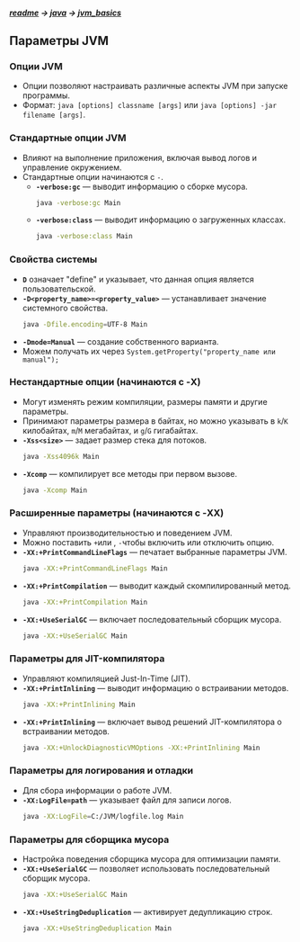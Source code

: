 ##### [readme](/README.md) → [java](../../java.md) → [jvm_basics](jvm_basics.md)

## Параметры JVM

### **Опции JVM**

- Опции позволяют настраивать различные аспекты JVM при запуске программы.
- Формат: `java [options] classname [args]` или `java [options] -jar filename [args]`.

### **Стандартные опции JVM**

- Влияют на выполнение приложения, включая вывод логов и управление окружением.
- Стандартные опции начинаются с `-`.
	- **`-verbose:gc`** — выводит информацию о сборке мусора.
		```bash
		java -verbose:gc Main
		```
	- **`-verbose:class`** — выводит информацию о загруженных классах.
		```bash
		java -verbose:class Main
		```

### **Свойства системы**

- **`D`** означает "define" и указывает, что данная опция является пользовательской.
- **`-D<property_name>=<property_value>`**  — устанавливает значение системного свойства.
	```bash
	java -Dfile.encoding=UTF-8 Main
	```
- **`-Dmode=Manual`**  — создание собственного варианта.
-  Можем получать их через `System.getProperty("property_name или manual");`

### **Нестандартные опции (начинаются с -X)**

- Могут изменять режим компиляции, размеры памяти и другие параметры.
- Принимают параметры размера в байтах, но можно указывать в `k`/`K` килобайтах, `m`/`M` мегабайтах, и `g`/`G` гигабайтах.
- **`-Xss<size>`** — задает размер стека для потоков.
	```bash
	java -Xss4096k Main
	```
- **`-Xcomp`** — компилирует все методы при первом вызове.
	```bash
	java -Xcomp Main
	```

### **Расширенные параметры (начинаются с -XX)**

- Управляют производительностью и поведением JVM.
- Можно поставить `+`или , `-`чтобы включить или отключить опцию.
- **`-XX:+PrintCommandLineFlags`** — печатает выбранные параметры JVM.
	```bash
	java -XX:+PrintCommandLineFlags Main
	```
- **`-XX:+PrintCompilation`** — выводит каждый скомпилированный метод.
	```bash
	java -XX:+PrintCompilation Main
	```
- **`-XX:+UseSerialGC`** — включает последовательный сборщик мусора.
	```bash
	java -XX:+UseSerialGC Main
	```

### **Параметры для JIT-компилятора**

- Управляют компиляцией Just-In-Time (JIT).
- **`-XX:+PrintInlining`** — выводит информацию о встраивании методов.
	```bash
	java -XX:+PrintInlining Main
	```
- **`-XX:+PrintInlining`** — включает вывод решений JIT-компилятора о встраивании методов.
	```bash
	java -XX:+UnlockDiagnosticVMOptions -XX:+PrintInlining Main
	```

### **Параметры для логирования и отладки**

- Для сбора информации о работе JVM.
- **`-XX:LogFile=path`** — указывает файл для записи логов.
	```bash
	java -XX:LogFile=C:/JVM/logfile.log Main
	```

### **Параметры для сборщика мусора**

- Настройка поведения сборщика мусора для оптимизации памяти.
- **`-XX:+UseSerialGC`** — позволяет использовать последовательный сборщик мусора.
	```bash
	java -XX:+UseSerialGC Main
	```
- **`-XX:+UseStringDeduplication`** — активирует дедупликацию строк.
	```bash
	java -XX:+UseStringDeduplication Main
	```